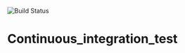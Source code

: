 ![Build Status](https://github.com/Tillsa/Continuous_integration_test/actions/workflows/python-app.yml/badge.svg)

# Continuous_integration_test
